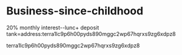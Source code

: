 # Business-since-childhood
20% monthly interest--lunc+ deposit tank=address:terra1lc9p6h00pyds890mggc2wp67hqrxs9zg6xdpz8



terra1lc9p6h00pyds890mggc2wp67hqrxs9zg6xdpz8
